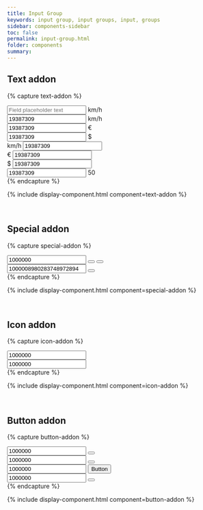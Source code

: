 ```yaml
---
title: Input Group
keywords: input group, input groups, input, groups
sidebar: components-sidebar
toc: false
permalink: input-group.html
folder: components
summary:
---
```


## Text addon

{% capture text-addon %}
<div class="tn-input-group">
    <input class="" type="text" id="" name="" value="" placeholder="Field placeholder text">
    <span class="tn-input-group__addon">
km/h
    </span>
</div>

<div class="tn-input-group">
    <input class="" type="text" id="" name="" value="19387309">
    <span class="tn-input-group__addon">
km/h
    </span>
</div>

<div class="tn-input-group">
    <input class="" type="text" id="" name="" value="19387309">
    <span class="tn-input-group__addon">
€
    </span>
</div>

<div class="tn-input-group">
    <input class="" type="text" id="" name="" value="19387309">
    <span class="tn-input-group__addon">
$
    </span>
</div>

<div class="tn-input-group">
    <span class="tn-input-group__addon">
km/h
    </span>
    <input class="" type="text" id="" name="" value="19387309">
</div>

<div class="tn-input-group">
    <span class="tn-input-group__addon">
€
    </span>
    <input class="" type="text" id="" name="" value="19387309">
</div>

<div class="tn-input-group">
    <span class="tn-input-group__addon">
$
    </span>
    <input class="" type="text" id="" name="" value="19387309">
</div>

<div class="tn-input-group">
    <input class="" type="text" id="" name="" value="19387309">
    <span class="tn-input-group__addon">
50
    </span>
</div>
{% endcapture %}

{% include display-component.html component=text-addon %}

<br>

## Special addon

{% capture special-addon %}    
<div class="tn-input-group">
    <input class="" type="number" id="spinner-1" name="" value="1000000">
    <span class="tn-input-group__addon tn-input-group__addon--button">
        <button class="tn-input-group__button tn-input-group__button--step-up" aria-label="Step up" onclick="document.getElementById('spinner-1').stepUp();"></button>
        <button class="tn-input-group__button tn-input-group__button--step-down" aria-label="Step down" onclick="document.getElementById('spinner-1').stepDown();"></button>
    </span>
</div>

<div class="tn-input-group">
    <input class="" type="search" id="search-1" name="" value="1000008980283748972894732979327592739572394752397594657843657868436029840932840927349236572635876347239875283472893742980">
    <span class="tn-input-group__addon tn-input-group__addon--button">
        <button class="tn-input-group__button tn-input-group__button--clear" aria-label="Clear" onclick="document.getElementById('search-1').value = '';"></button>
    </span>
</div>
{% endcapture %}

{% include display-component.html component=special-addon %}

<br>

## Icon addon

{% capture icon-addon %}    
<div class="tn-input-group">
    <span class="tn-input-group__addon">
      <span class="tn-icon tn-icon--checked"></span>
    </span>
    <input class="" type="text" id="" name="" value="1000000">
</div>

<div class="tn-input-group">
    <input class="" type="text" id="" name="" value="1000000">
    <span class="tn-input-group__addon">
      <span class="tn-icon tn-icon--checked"></span>
    </span>
</div>
{% endcapture %}

{% include display-component.html component=icon-addon %}

<br>

## Button addon

{% capture button-addon %}
<div class="tn-input-group">
    <input class="" type="text" id="" name="" value="1000000">
    <span class="tn-input-group__addon tn-input-group__addon--button">
        <button class="tn-button tn-button--icon tn-button--text">
            <span class="tn-icon tn-icon--checked"></span>
        </button>
    </span>
</div>

<div class="tn-input-group">
    <input class="" type="text" id="" name="" value="1000000" readonly>
    <span class="tn-input-group__addon tn-input-group__addon--button">
        <button class="tn-button tn-button--icon tn-button--text">
            <span class="tn-icon tn-icon--checked"></span>
        </button>
    </span>
</div>

<div class="tn-input-group">
    <input class="" type="text" id="" name="" value="1000000">
    <span class="tn-input-group__addon tn-input-group__addon--button">
        <button class="tn-button">
            Button
        </button>
    </span>
</div>

<div class="tn-input-group">
    <input class="" type="text" id="" name="" value="1000000">
    <span class="tn-input-group__addon tn-input-group__addon--button">
        <button class="tn-button tn-button--icon">
            <span class="tn-icon tn-icon--checked"></span>
        </button>
    </span>
</div>
{% endcapture %}

{% include display-component.html component=button-addon %}

<br>
